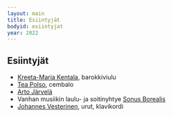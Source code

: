 ```yaml
---
layout: main
title: Esiintyjät
bodyid: esiintyjat
year: 2022
---
```

## Esiintyjät

- [Kreeta-Maria Kentala](polso-kentala/), barokkiviulu
- [Tea Polso](polso-kentala/), cembalo
- [Arto Järvelä](arto-jarvela/)
- Vanhan musiikin laulu- ja soitinyhtye [Sonus Borealis](sonus-borealis/)
- [Johannes Vesterinen](vesteriset/), urut, klavikordi
